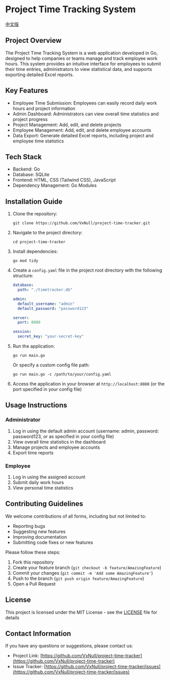 # Project Time Tracking System

[中文版](README_zh.md)

## Project Overview

The Project Time Tracking System is a web application developed in Go, designed to help companies or teams manage and track employee work hours. This system provides an intuitive interface for employees to submit their time entries, administrators to view statistical data, and supports exporting detailed Excel reports.

## Key Features

- Employee Time Submission: Employees can easily record daily work hours and project information
- Admin Dashboard: Administrators can view overall time statistics and project progress
- Project Management: Add, edit, and delete projects
- Employee Management: Add, edit, and delete employee accounts
- Data Export: Generate detailed Excel reports, including project and employee time statistics

## Tech Stack

- Backend: Go
- Database: SQLite
- Frontend: HTML, CSS (Tailwind CSS), JavaScript
- Dependency Management: Go Modules

## Installation Guide

1. Clone the repository:
   ```
   git clone https://github.com/VxNull/project-time-tracker.git
   ```

2. Navigate to the project directory:
   ```
   cd project-time-tracker
   ```

3. Install dependencies:
   ```
   go mod tidy
   ```

4. Create a `config.yaml` file in the project root directory with the following structure:
   ```yaml
   database:
     path: "./timetracker.db"
   
   admin:
     default_username: "admin"
     default_password: "password123"
   
   server:
     port: 8080
   
   session:
     secret_key: "your-secret-key"
   ```

5. Run the application:
   ```
   go run main.go
   ```
   
   Or specify a custom config file path:
   ```
   go run main.go -c /path/to/your/config.yaml
   ```

6. Access the application in your browser at `http://localhost:8080` (or the port specified in your config file)

## Usage Instructions

### Administrator

1. Log in using the default admin account (username: admin, password: password123, or as specified in your config file)
2. View overall time statistics in the dashboard
3. Manage projects and employee accounts
4. Export time reports

### Employee

1. Log in using the assigned account
2. Submit daily work hours
3. View personal time statistics

## Contributing Guidelines

We welcome contributions of all forms, including but not limited to:

- Reporting bugs
- Suggesting new features
- Improving documentation
- Submitting code fixes or new features

Please follow these steps:

1. Fork this repository
2. Create your feature branch (`git checkout -b feature/AmazingFeature`)
3. Commit your changes (`git commit -m 'Add some AmazingFeature'`)
4. Push to the branch (`git push origin feature/AmazingFeature`)
5. Open a Pull Request

## License

This project is licensed under the MIT License - see the [LICENSE](LICENSE) file for details

## Contact Information

If you have any questions or suggestions, please contact us:

- Project Link: [https://github.com/VxNull/project-time-tracker](https://github.com/VxNull/project-time-tracker)
- Issue Tracker: [https://github.com/VxNull/project-time-tracker/issues](https://github.com/VxNull/project-time-tracker/issues)
